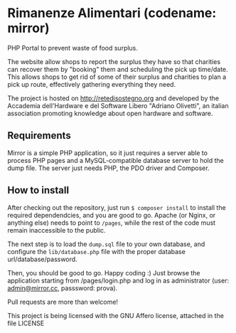 # Rimanenze Alimentari (codename: mirror)
PHP Portal to prevent waste of food surplus.

The website allow shops to report the surplus they have so that charities can recover them
by "booking" them and scheduling the pick up time/date. This allows shops to get rid of 
some of their surplus and charities to plan a pick up route, effectively gathering 
everything they need. 

The project is hosted on http://retedisostegno.org and developed by the Accademia 
dell'Hardware e del Software Libero "Adriano Olivetti", an italian association promoting 
knowledge about open hardware and software.

## Requirements

Mirror is a simple PHP application, so it just requires a server able to process PHP pages 
and a MySQL-compatible database server to hold the dump file. The server just needs PHP, 
the PDO driver and Composer.

## How to install

After checking out the repository, just run
``` $ composer install ```
to install the required dependendcies, and you are good to go. Apache (or Nginx, or 
anything else) needs to point to `/pages`, while the rest of the code must remain 
inaccessible to the public.

The next step is to load the `dump.sql` file to your own database, and configure the 
`lib/database.php` file with the proper database url/database/password.

Then, you should be good to go. Happy coding :) Just browse the application starting from
/pages/login.php and log in as administrator (user: admin@mirror.cc, passsword: prova). 


Pull requests are more than welcome!

This project is being licensed with the GNU Affero license, attached in the file LICENSE
